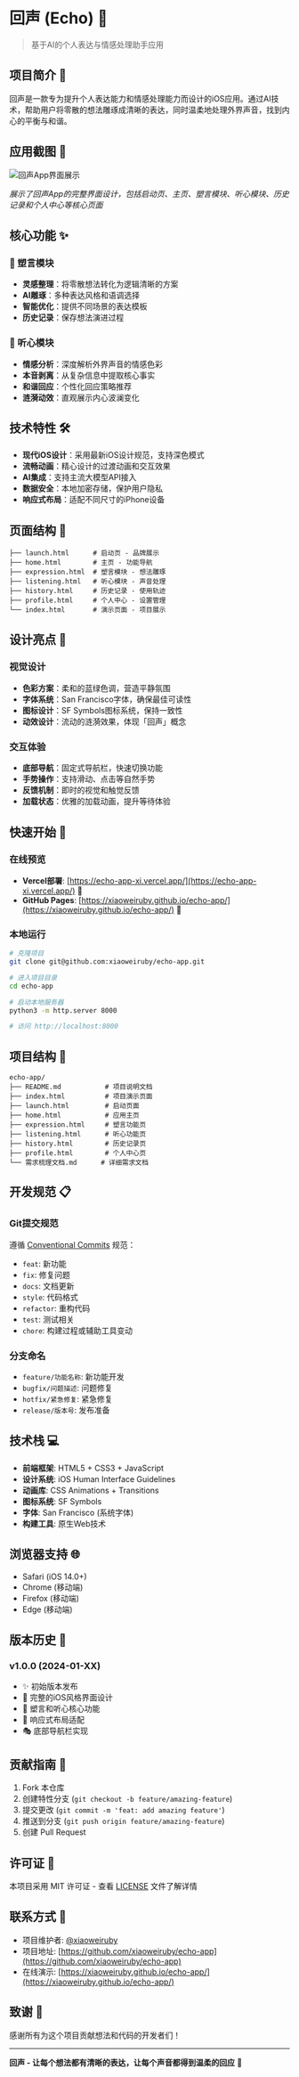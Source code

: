 # 回声 (Echo) 📱

> 基于AI的个人表达与情感处理助手应用

## 项目简介 🎯

回声是一款专为提升个人表达能力和情感处理能力而设计的iOS应用。通过AI技术，帮助用户将零散的想法雕琢成清晰的表达，同时温柔地处理外界声音，找到内心的平衡与和谐。

## 应用截图 📸

![回声App界面展示](app截图.png)

*展示了回声App的完整界面设计，包括启动页、主页、塑言模块、听心模块、历史记录和个人中心等核心页面*

## 核心功能 ✨

### 🎨 塑言模块
- **灵感整理**：将零散想法转化为逻辑清晰的方案
- **AI雕琢**：多种表达风格和语调选择
- **智能优化**：提供不同场景的表达模板
- **历史记录**：保存想法演进过程

### 🌊 听心模块
- **情感分析**：深度解析外界声音的情感色彩
- **本音剥离**：从复杂信息中提取核心事实
- **和谐回应**：个性化回应策略推荐
- **涟漪动效**：直观展示内心波澜变化

## 技术特性 🛠️

- **现代iOS设计**：采用最新iOS设计规范，支持深色模式
- **流畅动画**：精心设计的过渡动画和交互效果
- **AI集成**：支持主流大模型API接入
- **数据安全**：本地加密存储，保护用户隐私
- **响应式布局**：适配不同尺寸的iPhone设备

## 页面结构 📄

```
├── launch.html      # 启动页 - 品牌展示
├── home.html        # 主页 - 功能导航
├── expression.html  # 塑言模块 - 想法雕琢
├── listening.html   # 听心模块 - 声音处理
├── history.html     # 历史记录 - 使用轨迹
├── profile.html     # 个人中心 - 设置管理
└── index.html       # 演示页面 - 项目展示
```

## 设计亮点 🎨

### 视觉设计
- **色彩方案**：柔和的蓝绿色调，营造平静氛围
- **字体系统**：San Francisco字体，确保最佳可读性
- **图标设计**：SF Symbols图标系统，保持一致性
- **动效设计**：流动的涟漪效果，体现「回声」概念

### 交互体验
- **底部导航**：固定式导航栏，快速切换功能
- **手势操作**：支持滑动、点击等自然手势
- **反馈机制**：即时的视觉和触觉反馈
- **加载状态**：优雅的加载动画，提升等待体验

## 快速开始 🚀

### 在线预览
- **Vercel部署**: [https://echo-app-xi.vercel.app/](https://echo-app-xi.vercel.app/) 🚀
- **GitHub Pages**: [https://xiaoweiruby.github.io/echo-app/](https://xiaoweiruby.github.io/echo-app/) 📄

### 本地运行
```bash
# 克隆项目
git clone git@github.com:xiaoweiruby/echo-app.git

# 进入项目目录
cd echo-app

# 启动本地服务器
python3 -m http.server 8000

# 访问 http://localhost:8000
```

## 项目结构 📁

```
echo-app/
├── README.md           # 项目说明文档
├── index.html          # 项目演示页面
├── launch.html         # 启动页面
├── home.html           # 应用主页
├── expression.html     # 塑言功能页
├── listening.html      # 听心功能页
├── history.html        # 历史记录页
├── profile.html        # 个人中心页
└── 需求梳理文档.md      # 详细需求文档
```

## 开发规范 📋

### Git提交规范
遵循 [Conventional Commits](https://www.conventionalcommits.org/) 规范：
- `feat`: 新功能
- `fix`: 修复问题
- `docs`: 文档更新
- `style`: 代码格式
- `refactor`: 重构代码
- `test`: 测试相关
- `chore`: 构建过程或辅助工具变动

### 分支命名
- `feature/功能名称`: 新功能开发
- `bugfix/问题描述`: 问题修复
- `hotfix/紧急修复`: 紧急修复
- `release/版本号`: 发布准备

## 技术栈 💻

- **前端框架**: HTML5 + CSS3 + JavaScript
- **设计系统**: iOS Human Interface Guidelines
- **动画库**: CSS Animations + Transitions
- **图标系统**: SF Symbols
- **字体**: San Francisco (系统字体)
- **构建工具**: 原生Web技术

## 浏览器支持 🌐

- Safari (iOS 14.0+)
- Chrome (移动端)
- Firefox (移动端)
- Edge (移动端)

## 版本历史 📝

### v1.0.0 (2024-01-XX)
- ✨ 初始版本发布
- 🎨 完整的iOS风格界面设计
- 🔧 塑言和听心核心功能
- 📱 响应式布局适配
- 🎭 底部导航栏实现

## 贡献指南 🤝

1. Fork 本仓库
2. 创建特性分支 (`git checkout -b feature/amazing-feature`)
3. 提交更改 (`git commit -m 'feat: add amazing feature'`)
4. 推送到分支 (`git push origin feature/amazing-feature`)
5. 创建 Pull Request

## 许可证 📄

本项目采用 MIT 许可证 - 查看 [LICENSE](LICENSE) 文件了解详情

## 联系方式 📧

- 项目维护者: [@xiaoweiruby](https://github.com/xiaoweiruby)
- 项目地址: [https://github.com/xiaoweiruby/echo-app](https://github.com/xiaoweiruby/echo-app)
- 在线演示: [https://xiaoweiruby.github.io/echo-app/](https://xiaoweiruby.github.io/echo-app/)

## 致谢 🙏

感谢所有为这个项目贡献想法和代码的开发者们！

---

**回声 - 让每个想法都有清晰的表达，让每个声音都得到温柔的回应** 💙